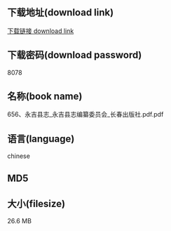 ## 下载地址(download link)
[下载链接 download link](https://voluble-croquembouche-d321dc.netlify.app/?s=656%E3%80%81%E6%B0%B8%E5%90%89%E5%8E%BF%E5%BF%97_%E6%B0%B8%E5%90%89%E5%8E%BF%E5%BF%97%E7%BC%96%E7%BA%82%E5%A7%94%E5%91%98%E4%BC%9A_%E9%95%BF%E6%98%A5%E5%87%BA%E7%89%88%E7%A4%BE.pdf)

## 下载密码(download password)
8078

## 名称(book name)
656、永吉县志_永吉县志编纂委员会_长春出版社.pdf.pdf

## 语言(language)
chinese

## MD5


## 大小(filesize)
26.6 MB

